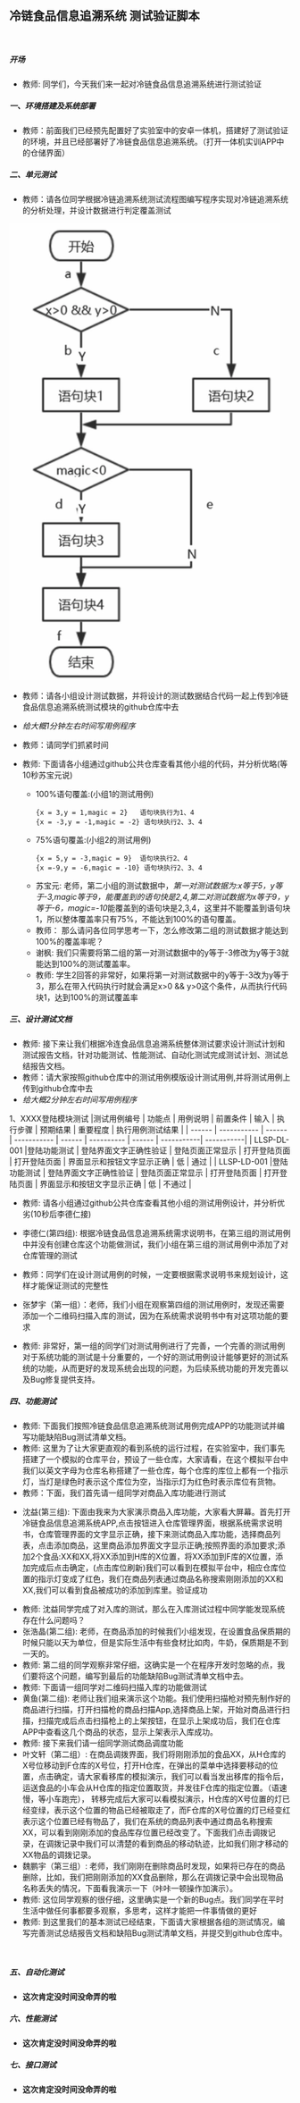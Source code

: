 ## 冷链食品信息追溯系统 测试验证脚本
<br>

##### 开场
- 教师: 同学们，今天我们来一起对冷链食品信息追溯系统进行测试验证



##### 一、环境搭建及系统部署

- 教师：前面我们已经预先配置好了实验室中的安卓一体机，搭建好了测试验证的环境，并且已经部署好了冷链食品信息追溯系统。（打开一体机实训APP中的仓储界面）
 
##### 二、单元测试
- 教师：请各位同学根据冷链追溯系统测试流程图编写程序实现对冷链追溯系统的分析处理，并设计数据进行判定覆盖测试

![pic1](pics/pic1.png)


- 教师：请各小组设计测试数据，并将设计的测试数据结合代码一起上传到冷链食品信息追溯系统测试模块的github仓库中去
- *给大概1分钟左右时间写用例程序* 
- 教师：请同学们抓紧时间 
- 教师: 下面请各小组通过github公共仓库查看其他小组的代码，并分析优略(等10秒苏宝元说)
  - 100%语句覆盖:(小组1的测试用例)  
    ```
    {x = 3,y = 1,magic = 2}   语句块执行为1、4
    {x = -3,y = -1,magic = -2} 语句块执行2、3、4
    ```
  - 75%语句覆盖:(小组2的测试用例)
    ```
    {x = 5,y = -3,magic = 9}  语句块执行2、4
    {x =-9,y = -6,magic = -10} 语句块执行2、3、4
    ```
  + 苏宝元: 老师，第二小组的测试数据中，*第一对测试数据为:x等于5，y等于-3,magic等于9，能覆盖到的语句快是2,4,第二对测试数据为x等于9，y等于-6，magic=-10*能覆盖到的语句块是2,3,4，这里并不能覆盖到语句块1，所以整体覆盖率只有75%，不能达到100%的语句覆盖。
  - 教师： 那么请问各位同学思考一下，怎么修改第二组的测试数据才能达到100%的覆盖率呢？
  
  + 谢枫: 我们只需要将第二组的第一对测试数据中的y等于-3修改为y等于3就能达到100%的测试覆盖率。
  
  - 教师: 学生2回答的非常好，如果将第一对测试数据中的y等于-3改为y等于3，那么在带入代码执行时就会满足x>0 && y>0这个条件，从而执行代码块1，达到100%的测试覆盖率

##### 三、设计测试文档
  - 教师: 接下来让我们根据冷连食品信息追溯系统整体测试要求设计测试计划和测试报告文档，针对功能测试、性能测试、自动化测试完成测试计划、测试总结报告文档。
  - 教师：请大家按照github仓库中的测试用例模版设计测试用例,并将测试用例上传到github仓库中去
  - *给大概2分钟左右时间写用例程序*
 
  1、XXXX登陆模块测试
  |测试用例编号  | 功能点 | 用例说明 | 前置条件 | 输入 | 执行步骤 | 预期结果 | 重要程度 | 执行用例测试结果  |
  | ------      | ----------- | ------                 | -----------      | ------       | ----------    | ------                     | -----------| -----------|
  | LLSP-DL-001 |登陆功能测试 | 登陆界面文字正确性验证 | 登陆页面正常显示 | 打开登陆页面 | 打开登陆页面    | 界面显示和按钮文字显示正确 | 低         | 通过       |
  | LLSP-LD-001 |登陆功能测试 | 登陆界面文字正确性验证 | 登陆页面正常显示 | 打开登陆页面 | 打开登陆页面  | 界面显示和按钮文字显示正确 | 低         | 不通过     |

  - 教师: 请各小组通过github公共仓库查看其他小组的测试用例设计，并分析优劣(10秒后李德仁接)
  
  + 李德仁(第四组): 根据冷链食品信息追溯系统需求说明书，在第三组的测试用例中并没有创建仓库这个功能做测试，我们小组在第三组的测试用例中添加了对仓库管理的测试
  - 教师：同学们在设计测试用例的时候，一定要根据需求说明书来规划设计，这样才能保证测试的完整性
  + 张梦宇（第一组）：老师，我们小组在观察第四组的测试用例时，发现还需要添加一个二维码扫描入库的测试，因为在系统需求说明书中有对这项功能的要求
  - 教师: 非常好，第一组的同学们对测试用例进行了完善，一个完善的测试用例对于系统功能的测试是十分重要的，一个好的测试用例设计能够更好的测试系统的功能，从而更好的发现系统会出现的问题，为后续系统功能的开发完善以及Bug修复提供支持。

##### 四、功能测试
  - 教师: 下面我们按照冷链食品信息追溯系统测试用例完成APP的功能测试并编写功能缺陷Bug测试清单文档。
  -  教师: 这里为了让大家更直观的看到系统的运行过程，在实验室中，我们事先搭建了一个模拟的仓库平台，预设了一些仓库，大家请看，在这个模拟平台中我们以英文字母为仓库名称搭建了一些仓库，每个仓库的库位上都有一个指示灯，当灯是绿色时表示这个库位为空，当指示灯为红色时表示库位有货物。
  - 教师：下面，我们首先请一组同学对商品入库功能进行测试
  + 沈益(第三组): 下面由我来为大家演示商品入库功能，大家看大屏幕。首先打开冷链食品信息追溯系统APP,点击按钮进入仓库管理界面，根据系统需求说明书，仓库管理界面的文字显示正确，接下来测试商品入库功能，选择商品列表，点击添加商品，这里商品添加界面文字显示正确;按照界面的添加要求;添加2个食品:XX和XX,将XX添加到H库的X位置，将XX添加到F库的X位置，添加完成后点击确定，(点击库位刷新)我们可以看到在模拟平台中，相应仓库位置的指示灯变成了红色，我们在商品列表通过商品名称搜索刚刚添加的XX和XX,我们可以看到食品被成功的添加到库里。验证成功
  - 教师: 沈益同学完成了对入库的测试，那么在入库测试过程中同学能发现系统存在什么问题吗？
  - 张浩晶(第二组): 老师，在商品添加的时候我们小组发现，在设置食品保质期的时候只能以天为单位，但是实际生活中有些食材比如肉，牛奶，保质期是不到一天的。
  - 教师: 第二组的同学观察非常仔细，这确实是一个在程序开发时忽略的点，我们要将这个问题，编写到最后的功能缺陷Bug测试清单文档中去。
  - 教师: 下面请一组同学对二维码扫描入库的功能做测试
  - 黄鱼(第二组): 老师让我们组来演示这个功能。我们使用扫描枪对预先制作好的商品进行扫描，打开扫描枪的商品扫描App,选择商品上架，开始对商品进行扫描，扫描完成后点击扫描枪上的上架按钮，在显示上架成功后，我们在仓库APP中查看这几个商品的状态，显示上架表示入库成功。
  - 教师: 接下来我们请一组同学测试商品调度功能
  - 叶文轩（第二组）: 在商品调拨界面，我们将刚刚添加的食品XX，从H仓库的X号位移动到F仓库的X号位，打开H仓库，在弹出的菜单中选择要移动的位置，点击确定，请大家看移库的模拟演示，我们可以看当发出移库的指令后，运送食品的小车会从H仓库的指定位置取货，并发往F仓库的指定位置。（语速慢，等小车跑完）， 转移完成后大家可以看模拟演示，H仓库的X号位置的灯已经变绿，表示这个位置的物品已经被取走了，而F仓库的X号位置的灯已经变红表示这个位置已经有物品了，我们在系统的商品列表中通过商品名称搜索XX，可以看到刚刚添加的食品库存位置已经改变了。下面我们点击调拨记录，在调拨记录中我们可以清楚的看到商品的移动轨迹，比如我们刚才移动的XX物品的调拨记录。
  - 魏鹏宇（第三组）: 老师，我们刚刚在删除商品时发现，如果将已存在的商品删除，比如，我们把刚刚添加的XX食品删除，那么在调拨记录中会出现物品名称丢失的情况，下面看我演示一下（咔咔一顿操作加演示）。
  - 教师: 这位同学观察的很仔细，这里确实是一个新的Bug点。我们同学在平时生活中做任何事都要多观察，多思考，这样才能把一件事情做的更好
  - 教师: 到这里我们的基本测试已经结束，下面请大家根据各组的测试情况，编写完善测试总结报告文档和缺陷Bug测试清单文档，并提交到github仓库中。
<br>

##### 五、自动化测试
- **这次肯定没时间没命弄的啦**

##### 六、性能测试
- **这次肯定没时间没命弄的啦**

##### 七、接口测试
- **这次肯定没时间没命弄的啦**
 
